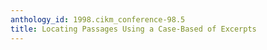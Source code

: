 ```yaml
---
anthology_id: 1998.cikm_conference-98.5
title: Locating Passages Using a Case-Based of Excerpts
---
```

